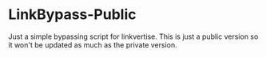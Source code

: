 # LinkBypass-Public
Just a simple bypassing script for linkvertise. This is just a public version so it won't be updated as much as the private version.
